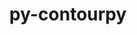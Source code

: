---
title: "py-contourpy"
layout: cache
categories: [package, develop-2024-12-08]
meta: {"versions": ["1.3.0"], "compilers": ["gcc@=11.1.0", "gcc@=11.4.0", "gcc@=13.2.0", "gcc@=7.5.0", "gcc@=9.4.0", "oneapi@=2024.2.1"], "oss": ["ubuntu18.04", "ubuntu20.04", "ubuntu22.04", "ubuntu24.04"], "platforms": ["linux"], "targets": ["aarch64", "neoverse_v1", "neoverse_v2", "ppc64le", "x86_64_v3"], "stacks": ["data-vis-sdk", "e4s", "e4s-neoverse-v2", "e4s-neoverse_v1", "e4s-oneapi", "e4s-power", "e4s-rocm-external", "ml-linux-aarch64-cpu", "ml-linux-aarch64-cuda", "ml-linux-x86_64-cpu", "ml-linux-x86_64-cuda", "radiuss", "root"], "num_specs": 25, "num_specs_by_stack": {"root": 25, "radiuss": 1, "e4s-power": 5, "data-vis-sdk": 1, "e4s-neoverse_v1": 5, "e4s-neoverse-v2": 2, "e4s": 5, "e4s-rocm-external": 1, "e4s-oneapi": 4, "ml-linux-aarch64-cuda": 1, "ml-linux-aarch64-cpu": 1, "ml-linux-x86_64-cuda": 1, "ml-linux-x86_64-cpu": 1}}
spec_details: [{"hash": "uwdxxvxdsjt6eczqyvhjq6wwydxs34zr", "compiler": "gcc@=7.5.0", "versions": ["1.3.0"], "os": "ubuntu18.04", "platform": "linux", "target": "x86_64_v3", "variants": ["build_system=python_pip"], "stacks": ["root", "radiuss"], "size": "-", "tarball": "https://binaries.spack.io/develop-2024-12-08/build_cache/linux-ubuntu18.04-x86_64_v3/gcc-7.5.0/py-contourpy-1.3.0/linux-ubuntu18.04-x86_64_v3-gcc-7.5.0-py-contourpy-1.3.0-uwdxxvxdsjt6eczqyvhjq6wwydxs34zr.spack"}, {"hash": "fxawjb3cxqtrjoxwywotvwh4yxwgxjao", "compiler": "gcc@=9.4.0", "versions": ["1.3.0"], "os": "ubuntu20.04", "platform": "linux", "target": "ppc64le", "variants": ["build_system=python_pip"], "stacks": ["e4s-power", "root"], "size": "-", "tarball": "https://binaries.spack.io/develop-2024-12-08/build_cache/linux-ubuntu20.04-ppc64le/gcc-9.4.0/py-contourpy-1.3.0/linux-ubuntu20.04-ppc64le-gcc-9.4.0-py-contourpy-1.3.0-fxawjb3cxqtrjoxwywotvwh4yxwgxjao.spack"}, {"hash": "alebtehwgkb256iw2yei2gmp6xjhuked", "compiler": "gcc@=9.4.0", "versions": ["1.3.0"], "os": "ubuntu20.04", "platform": "linux", "target": "ppc64le", "variants": ["build_system=python_pip"], "stacks": ["e4s-power", "root"], "size": "-", "tarball": "https://binaries.spack.io/develop-2024-12-08/build_cache/linux-ubuntu20.04-ppc64le/gcc-9.4.0/py-contourpy-1.3.0/linux-ubuntu20.04-ppc64le-gcc-9.4.0-py-contourpy-1.3.0-alebtehwgkb256iw2yei2gmp6xjhuked.spack"}, {"hash": "3eg2bmn7ir7x5gzq2w5y4qelpst2aufv", "compiler": "gcc@=9.4.0", "versions": ["1.3.0"], "os": "ubuntu20.04", "platform": "linux", "target": "ppc64le", "variants": ["build_system=python_pip"], "stacks": ["e4s-power", "root"], "size": "-", "tarball": "https://binaries.spack.io/develop-2024-12-08/build_cache/linux-ubuntu20.04-ppc64le/gcc-9.4.0/py-contourpy-1.3.0/linux-ubuntu20.04-ppc64le-gcc-9.4.0-py-contourpy-1.3.0-3eg2bmn7ir7x5gzq2w5y4qelpst2aufv.spack"}, {"hash": "i7v36j3qv324nlbfp2nsq42x5r2hkgtq", "compiler": "gcc@=9.4.0", "versions": ["1.3.0"], "os": "ubuntu20.04", "platform": "linux", "target": "ppc64le", "variants": ["build_system=python_pip"], "stacks": ["e4s-power", "root"], "size": "-", "tarball": "https://binaries.spack.io/develop-2024-12-08/build_cache/linux-ubuntu20.04-ppc64le/gcc-9.4.0/py-contourpy-1.3.0/linux-ubuntu20.04-ppc64le-gcc-9.4.0-py-contourpy-1.3.0-i7v36j3qv324nlbfp2nsq42x5r2hkgtq.spack"}, {"hash": "mc5juan2ya6bl3zn3fzk7ly47a5i3xu2", "compiler": "gcc@=9.4.0", "versions": ["1.3.0"], "os": "ubuntu20.04", "platform": "linux", "target": "ppc64le", "variants": ["build_system=python_pip"], "stacks": ["e4s-power", "root"], "size": "-", "tarball": "https://binaries.spack.io/develop-2024-12-08/build_cache/linux-ubuntu20.04-ppc64le/gcc-9.4.0/py-contourpy-1.3.0/linux-ubuntu20.04-ppc64le-gcc-9.4.0-py-contourpy-1.3.0-mc5juan2ya6bl3zn3fzk7ly47a5i3xu2.spack"}, {"hash": "dcoeqlbelc3mqw44kgazrknxhjkiozpw", "compiler": "gcc@=11.1.0", "versions": ["1.3.0"], "os": "ubuntu20.04", "platform": "linux", "target": "x86_64_v3", "variants": ["build_system=python_pip"], "stacks": ["root", "data-vis-sdk"], "size": "-", "tarball": "https://binaries.spack.io/develop-2024-12-08/build_cache/linux-ubuntu20.04-x86_64_v3/gcc-11.1.0/py-contourpy-1.3.0/linux-ubuntu20.04-x86_64_v3-gcc-11.1.0-py-contourpy-1.3.0-dcoeqlbelc3mqw44kgazrknxhjkiozpw.spack"}, {"hash": "yyxehondr2oog5bslfqnwwis4lrrioxm", "compiler": "gcc@=11.4.0", "versions": ["1.3.0"], "os": "ubuntu22.04", "platform": "linux", "target": "neoverse_v1", "variants": ["build_system=python_pip"], "stacks": ["root", "e4s-neoverse_v1"], "size": "-", "tarball": "https://binaries.spack.io/develop-2024-12-08/build_cache/linux-ubuntu22.04-neoverse_v1/gcc-11.4.0/py-contourpy-1.3.0/linux-ubuntu22.04-neoverse_v1-gcc-11.4.0-py-contourpy-1.3.0-yyxehondr2oog5bslfqnwwis4lrrioxm.spack"}, {"hash": "qltnqsyyoqd2iojywemqx3pokdfcycfq", "compiler": "gcc@=11.4.0", "versions": ["1.3.0"], "os": "ubuntu22.04", "platform": "linux", "target": "neoverse_v1", "variants": ["build_system=python_pip"], "stacks": ["root", "e4s-neoverse_v1"], "size": "-", "tarball": "https://binaries.spack.io/develop-2024-12-08/build_cache/linux-ubuntu22.04-neoverse_v1/gcc-11.4.0/py-contourpy-1.3.0/linux-ubuntu22.04-neoverse_v1-gcc-11.4.0-py-contourpy-1.3.0-qltnqsyyoqd2iojywemqx3pokdfcycfq.spack"}, {"hash": "2af6xgcnviw5esjp6zpsyzcsmuoqvara", "compiler": "gcc@=11.4.0", "versions": ["1.3.0"], "os": "ubuntu22.04", "platform": "linux", "target": "neoverse_v1", "variants": ["build_system=python_pip"], "stacks": ["root", "e4s-neoverse_v1"], "size": "-", "tarball": "https://binaries.spack.io/develop-2024-12-08/build_cache/linux-ubuntu22.04-neoverse_v1/gcc-11.4.0/py-contourpy-1.3.0/linux-ubuntu22.04-neoverse_v1-gcc-11.4.0-py-contourpy-1.3.0-2af6xgcnviw5esjp6zpsyzcsmuoqvara.spack"}, {"hash": "q62ryfsh343225q33q7gufste7i4i4ad", "compiler": "gcc@=11.4.0", "versions": ["1.3.0"], "os": "ubuntu22.04", "platform": "linux", "target": "neoverse_v1", "variants": ["build_system=python_pip"], "stacks": ["root", "e4s-neoverse_v1"], "size": "-", "tarball": "https://binaries.spack.io/develop-2024-12-08/build_cache/linux-ubuntu22.04-neoverse_v1/gcc-11.4.0/py-contourpy-1.3.0/linux-ubuntu22.04-neoverse_v1-gcc-11.4.0-py-contourpy-1.3.0-q62ryfsh343225q33q7gufste7i4i4ad.spack"}, {"hash": "sy32tpducbioxuqwlmya6kloloqbsho5", "compiler": "gcc@=11.4.0", "versions": ["1.3.0"], "os": "ubuntu22.04", "platform": "linux", "target": "neoverse_v1", "variants": ["build_system=python_pip"], "stacks": ["root", "e4s-neoverse_v1"], "size": "-", "tarball": "https://binaries.spack.io/develop-2024-12-08/build_cache/linux-ubuntu22.04-neoverse_v1/gcc-11.4.0/py-contourpy-1.3.0/linux-ubuntu22.04-neoverse_v1-gcc-11.4.0-py-contourpy-1.3.0-sy32tpducbioxuqwlmya6kloloqbsho5.spack"}, {"hash": "jgmetldcseokbqrmruexdzknx2eccoxk", "compiler": "gcc@=11.4.0", "versions": ["1.3.0"], "os": "ubuntu22.04", "platform": "linux", "target": "neoverse_v2", "variants": ["build_system=python_pip"], "stacks": ["e4s-neoverse-v2", "root"], "size": "-", "tarball": "https://binaries.spack.io/develop-2024-12-08/build_cache/linux-ubuntu22.04-neoverse_v2/gcc-11.4.0/py-contourpy-1.3.0/linux-ubuntu22.04-neoverse_v2-gcc-11.4.0-py-contourpy-1.3.0-jgmetldcseokbqrmruexdzknx2eccoxk.spack"}, {"hash": "kc7rgdaich43or5f3w3ovcdlvrimmxfu", "compiler": "gcc@=11.4.0", "versions": ["1.3.0"], "os": "ubuntu22.04", "platform": "linux", "target": "neoverse_v2", "variants": ["build_system=python_pip"], "stacks": ["e4s-neoverse-v2", "root"], "size": "-", "tarball": "https://binaries.spack.io/develop-2024-12-08/build_cache/linux-ubuntu22.04-neoverse_v2/gcc-11.4.0/py-contourpy-1.3.0/linux-ubuntu22.04-neoverse_v2-gcc-11.4.0-py-contourpy-1.3.0-kc7rgdaich43or5f3w3ovcdlvrimmxfu.spack"}, {"hash": "dxdil7fgcc56ickqjsqeypck6n4i4tlk", "compiler": "gcc@=11.4.0", "versions": ["1.3.0"], "os": "ubuntu22.04", "platform": "linux", "target": "x86_64_v3", "variants": ["build_system=python_pip"], "stacks": ["root", "e4s", "e4s-rocm-external"], "size": "-", "tarball": "https://binaries.spack.io/develop-2024-12-08/build_cache/linux-ubuntu22.04-x86_64_v3/gcc-11.4.0/py-contourpy-1.3.0/linux-ubuntu22.04-x86_64_v3-gcc-11.4.0-py-contourpy-1.3.0-dxdil7fgcc56ickqjsqeypck6n4i4tlk.spack"}, {"hash": "eolp2p6lavbbn4ppxud2lbp6cajf2nbp", "compiler": "gcc@=11.4.0", "versions": ["1.3.0"], "os": "ubuntu22.04", "platform": "linux", "target": "x86_64_v3", "variants": ["build_system=python_pip"], "stacks": ["root", "e4s"], "size": "-", "tarball": "https://binaries.spack.io/develop-2024-12-08/build_cache/linux-ubuntu22.04-x86_64_v3/gcc-11.4.0/py-contourpy-1.3.0/linux-ubuntu22.04-x86_64_v3-gcc-11.4.0-py-contourpy-1.3.0-eolp2p6lavbbn4ppxud2lbp6cajf2nbp.spack"}, {"hash": "4svnmf4yugcu5duyhu62zbmh5s3xcrdu", "compiler": "gcc@=11.4.0", "versions": ["1.3.0"], "os": "ubuntu22.04", "platform": "linux", "target": "x86_64_v3", "variants": ["build_system=python_pip"], "stacks": ["root", "e4s"], "size": "-", "tarball": "https://binaries.spack.io/develop-2024-12-08/build_cache/linux-ubuntu22.04-x86_64_v3/gcc-11.4.0/py-contourpy-1.3.0/linux-ubuntu22.04-x86_64_v3-gcc-11.4.0-py-contourpy-1.3.0-4svnmf4yugcu5duyhu62zbmh5s3xcrdu.spack"}, {"hash": "i4id36x5s65lzrfjujd7nt6n2ena6m5a", "compiler": "gcc@=11.4.0", "versions": ["1.3.0"], "os": "ubuntu22.04", "platform": "linux", "target": "x86_64_v3", "variants": ["build_system=python_pip"], "stacks": ["root", "e4s"], "size": "-", "tarball": "https://binaries.spack.io/develop-2024-12-08/build_cache/linux-ubuntu22.04-x86_64_v3/gcc-11.4.0/py-contourpy-1.3.0/linux-ubuntu22.04-x86_64_v3-gcc-11.4.0-py-contourpy-1.3.0-i4id36x5s65lzrfjujd7nt6n2ena6m5a.spack"}, {"hash": "r7jze3roy477ntbfrx7m6mjqolaa2ncg", "compiler": "gcc@=11.4.0", "versions": ["1.3.0"], "os": "ubuntu22.04", "platform": "linux", "target": "x86_64_v3", "variants": ["build_system=python_pip"], "stacks": ["root", "e4s"], "size": "-", "tarball": "https://binaries.spack.io/develop-2024-12-08/build_cache/linux-ubuntu22.04-x86_64_v3/gcc-11.4.0/py-contourpy-1.3.0/linux-ubuntu22.04-x86_64_v3-gcc-11.4.0-py-contourpy-1.3.0-r7jze3roy477ntbfrx7m6mjqolaa2ncg.spack"}, {"hash": "4dzc4uyasvplaz3z2er7ja5xlykkefph", "compiler": "oneapi@=2024.2.1", "versions": ["1.3.0"], "os": "ubuntu22.04", "platform": "linux", "target": "x86_64_v3", "variants": ["build_system=python_pip"], "stacks": ["root", "e4s-oneapi"], "size": "-", "tarball": "https://binaries.spack.io/develop-2024-12-08/build_cache/linux-ubuntu22.04-x86_64_v3/oneapi-2024.2.1/py-contourpy-1.3.0/linux-ubuntu22.04-x86_64_v3-oneapi-2024.2.1-py-contourpy-1.3.0-4dzc4uyasvplaz3z2er7ja5xlykkefph.spack"}, {"hash": "5v57dsf6732wqux642yfkwc6ej5ishu4", "compiler": "oneapi@=2024.2.1", "versions": ["1.3.0"], "os": "ubuntu22.04", "platform": "linux", "target": "x86_64_v3", "variants": ["build_system=python_pip"], "stacks": ["root", "e4s-oneapi"], "size": "-", "tarball": "https://binaries.spack.io/develop-2024-12-08/build_cache/linux-ubuntu22.04-x86_64_v3/oneapi-2024.2.1/py-contourpy-1.3.0/linux-ubuntu22.04-x86_64_v3-oneapi-2024.2.1-py-contourpy-1.3.0-5v57dsf6732wqux642yfkwc6ej5ishu4.spack"}, {"hash": "b5tz462g7xynt4vb5qm72binyb54s3ms", "compiler": "oneapi@=2024.2.1", "versions": ["1.3.0"], "os": "ubuntu22.04", "platform": "linux", "target": "x86_64_v3", "variants": ["build_system=python_pip"], "stacks": ["root", "e4s-oneapi"], "size": "-", "tarball": "https://binaries.spack.io/develop-2024-12-08/build_cache/linux-ubuntu22.04-x86_64_v3/oneapi-2024.2.1/py-contourpy-1.3.0/linux-ubuntu22.04-x86_64_v3-oneapi-2024.2.1-py-contourpy-1.3.0-b5tz462g7xynt4vb5qm72binyb54s3ms.spack"}, {"hash": "swsgmdmfp2344isx4slnukv2yr6e7pg7", "compiler": "oneapi@=2024.2.1", "versions": ["1.3.0"], "os": "ubuntu22.04", "platform": "linux", "target": "x86_64_v3", "variants": ["build_system=python_pip"], "stacks": ["root", "e4s-oneapi"], "size": "-", "tarball": "https://binaries.spack.io/develop-2024-12-08/build_cache/linux-ubuntu22.04-x86_64_v3/oneapi-2024.2.1/py-contourpy-1.3.0/linux-ubuntu22.04-x86_64_v3-oneapi-2024.2.1-py-contourpy-1.3.0-swsgmdmfp2344isx4slnukv2yr6e7pg7.spack"}, {"hash": "w4yrojdriqxz5t6j7kafsniq7aqjwe73", "compiler": "gcc@=13.2.0", "versions": ["1.3.0"], "os": "ubuntu24.04", "platform": "linux", "target": "aarch64", "variants": ["build_system=python_pip"], "stacks": ["root", "ml-linux-aarch64-cuda", "ml-linux-aarch64-cpu"], "size": "-", "tarball": "https://binaries.spack.io/develop-2024-12-08/build_cache/linux-ubuntu24.04-aarch64/gcc-13.2.0/py-contourpy-1.3.0/linux-ubuntu24.04-aarch64-gcc-13.2.0-py-contourpy-1.3.0-w4yrojdriqxz5t6j7kafsniq7aqjwe73.spack"}, {"hash": "uhsbrd47jmosui3lquf2ablq7sklmbef", "compiler": "gcc@=13.2.0", "versions": ["1.3.0"], "os": "ubuntu24.04", "platform": "linux", "target": "x86_64_v3", "variants": ["build_system=python_pip"], "stacks": ["root", "ml-linux-x86_64-cuda", "ml-linux-x86_64-cpu"], "size": "-", "tarball": "https://binaries.spack.io/develop-2024-12-08/build_cache/linux-ubuntu24.04-x86_64_v3/gcc-13.2.0/py-contourpy-1.3.0/linux-ubuntu24.04-x86_64_v3-gcc-13.2.0-py-contourpy-1.3.0-uhsbrd47jmosui3lquf2ablq7sklmbef.spack"}]
---